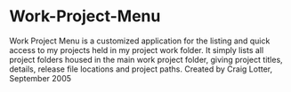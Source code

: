 Work-Project-Menu
=================

Work Project Menu is a customized application for the listing and quick access to my projects held in my project work folder. It simply lists all project folders housed in the main work project folder, giving project titles, details, release file locations and project paths.  Created by Craig Lotter, September 2005
